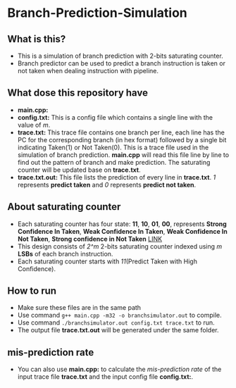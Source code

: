 # Branch-Prediction-Simulation
## What is this?
- This is a simulation of branch prediction with 2-bits saturating counter.
- Branch predictor can be used to predict a branch instruction  is taken or not taken when dealing instruction with pipeline.
## What dose this repository have
- **main.cpp:**
- **config.txt:** This is a config file which contains a single line with the value of *m*.
- **trace.txt:** This trace file contains one branch per line,  each line has the PC for the corresponding branch (in hex format) followed by a single bit indicating Taken(1) or Not Taken(0). This is a trace file used in the simulation of branch prediction. **main.cpp** will read this file line by line to find out the pattern of branch and make prediction. The saturating counter will be updated base on **trace.txt**.
- **trace.txt.out:** This file lists the prediction of every line in **trace.txt**. *1* represents **predict taken** and *0* represents **predict not taken**.
## About saturating counter
- Each saturating counter has four state: **11**, **10**, **01**, **00**, represents **Strong Confidence In Taken**, **Weak Confidence In Taken**, **Weak Confidence In Not Taken**, **Strong confidence in Not Taken** [LINK]()
- This design consists of *2^m* 2-bits saturating counter indexed using *m* **LSBs** of each branch instruction.
- Each saturating counter starts with *11*(Predict Taken with High Confidence).
## How to run
- Make sure these files are in the same path
- Use command `g++ main.cpp -m32 -o branchsimulator.out` to compile.
- Use command `./branchsimulator.out config.txt trace.txt` to run.
- The output file **trace.txt.out** will be generated under the same folder.
## mis-prediction rate
- You can also use **main.cpp:** to calculate the *mis-prediction rate* of the input trace file **trace.txt** and the input config file **config.txt:**.


